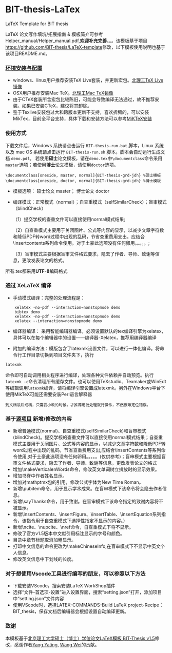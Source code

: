 # BIT-thesis-LaTex
LaTeX Template for BIT thesis

LaTeX 论文写作填坑/拓展指南 & 模板简介可参考Helper_manual/Helper_manual.pdf,**欢迎补充完善**。。。该模板基于项目<https://github.com/BIT-thesis/LaTeX-template>修改，以下模板使用说明也基于该项目README.md。

### [环境安装与配置](https://github.com/BIT-thesis/LaTeX-template) 
- windows、linux用户推荐安装TeX Live套装，并更新宏包。[北理工TeX Live镜像](http://mirror.bit.edu.cn/CTAN/systems/texlive/Images/)
- OSX用户推荐安装Mac TeX。[北理工Mac TeX镜像](http://mirror.bit.edu.cn/CTAN/systems/mac/mactex/)
- 由于CTeX套装所含宏包比较陈旧，可能会导致编译无法通过，故不推荐安装。如果已安装CTeX，建议将其卸除。
- 鉴于Texlive安装包过大和跨版本更新不支持，喜欢折腾的，可以安装MikTex，目前全平台支持，具体下载和安装方法可以参考[MiKTeX安装](https://miktex.org/)
### 使用方式
下载文件后，Windows 系统请点击运行 `BIT-thesis-run.bat` 脚本，Linux 系统以及 mac OS 系统请点击运行 `BIT-thesis-run.sh` 脚本。脚本会自动运行生成文档 `demo.pdf`。
若使用**硕士**论文模板，请在`demo.tex`中`\documentclass`命令采用`master`选项；若使用**博士**论文模板，请使用`doctor`选项。
```
\documentclass[oneside, master, normal]{BIT-thesis-grd-jdh} %硕士模板
\documentclass[oneside, doctor, normal]{BIT-thesis-grd-jdh} %博士模板 
```
- 模板选项： 硕士论文 master； 博士论文 doctor
- 编译模式：正常模式（normal）；自查重模式（selfSimilarCheck）；盲审模式（blindCheck）

  （1）提交学校的查重文件可以直接使用normal模式结果;

  （2）自查重模式主要用于关闭图片、公式等内容的显示，以减少文章字符数和降低PDF转word过程中出现的乱码，节省查重费用支出。应结合\insertcontents系列命令使用。对于土豪此选项没有任何卵用。。。。。;

  （3）盲审模式主要根据盲审文件格式要求，隐去了作者、导师、致谢等信息，更改发表论文的格式。

所有.tex都采用**UTF-8**编码格式
###  通过 XeLaTeX 编译
- 手动模式编译：完整的处理流程是：
```
    xelatex -no-pdf --interaction=nonstopmode demo
    bibtex demo
    xelatex -no-pdf --interaction=nonstopmode demo
    xelatex --interaction=nonstopmode demo
```
- 编译器编译：
采用智能编辑器编译，必须设置默认的tex编译引擎为xelatex，具体可以在每个编辑器中的设置——编译器-Xelatex，推荐用编译器编译

- 附加的编译方法：模版包含了latexmk设置文件，可以进行一体化编译。将命令行工作目录切换到项目文件夹下，执行
```bash
latexmk
```
命令即可自动调用相关程序进行编译，处理各种文件依赖并自动预览。执行`latexmk -c`命令清理所有缓存文件。也可以使用TeXstudio、Texmaker或WinEdt等编辑调用`latexmk`编译，请将编译引擎设置成latexmk。另外在Windows平台下使用MikTeX可能还需要安装Perl语言解释器

`到文档最后成稿，只需要小改的时候，才推荐用批处理就行操作，不然很难定位错误。`

### 基于[源项目](https://github.com/BIT-thesis/LaTeX-template) 新增/修改的内容
- 新增普通模式(normal)、自查重模式(selfSimilarCheck)和盲审模式(blindCheck)。提交学校的查重文件可以直接使用normal模式结果；自查重模式主要用于关闭图片、公式等内容的显示，以减少文章字符数和降低PDF转word过程中出现的乱码，节省查重费用支出,应结合\insertContents等系列命令使用,对于土豪此选项没有任何卵用。。。。。(仅供参考)；盲审模式主要根据盲审文件格式要求，隐去了作者、导师、致谢等信息，更改发表论文的格式
- 增加\makeVerticalenWords命令，修改英文单词树立排放时的显示效果。
- 增加书脊中作者姓名显示。
- 增加对mathptmx包的引用，修改公式字体为New Time Roman。
- 新增\pubitem命令，用于显示学术成果。在盲审模式下该命令将会隐去作者信息。
- 新增\sayThanks命令，用于致谢。在盲审模式下该命令指定的致谢内容将不被显示。
- 新增\insertContents、\insertFigure、\insertTable、\insertEquation系列指令，该指令用于自查重模式下选择性指定不显示的内容。}
- 新增\ncite、\nupcite、\nref命令，自查重模式下将不显示。
- 修改了官方v1.5版本中文献引用标注显示的字号和颜色。
- 目录中章节标题取消加粗显示。
- 打印中文信息的命令更改为\makeChineseInfo,在盲审模式下不显示中英文个人信息。
- 修改英文信息中下划线的长度。

### 对于想使用Vscode工具进行编写的朋友，可以参照以下方法
- 下载安装VScode，搜索安装LaTeX WorkShop插件
- 选择“文件-首选项-设置”进入设置界面，搜索“setting.json”打开，添加项目中“setting.json”文件内容
- 使用VScode时，选择LATEX-COMMANDS-Build LaTeX project-Recipe：BIT_thesis，保存文档后编辑器会根据设置自动编译更新。 

###  致谢
本模板基于[北京理工大学硕士（博士）学位论文LaTeX模板 BIT-Thesis v1.5](https://github.com/BIT-thesis/LaTeX-template)修改，感谢作者[Yang Yating](https://github.com/y-yating/), [Wang Wei](https://github.com/qiuzhu/)的贡献。
